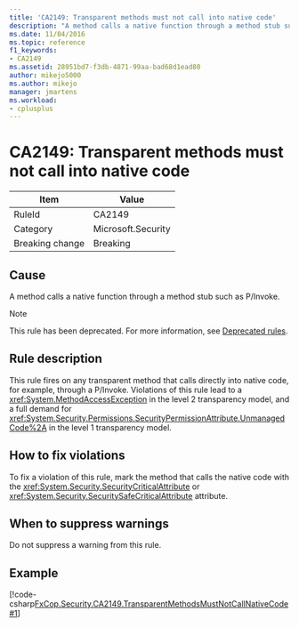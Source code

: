 ```yaml
---
title: 'CA2149: Transparent methods must not call into native code'
description: "A method calls a native function through a method stub such as P/Invoke."
ms.date: 11/04/2016
ms.topic: reference
f1_keywords:
- CA2149
ms.assetid: 28951bd7-f3db-4871-99aa-bad68d1ead80
author: mikejo5000
ms.author: mikejo
manager: jmartens
ms.workload:
- cplusplus
---
```

# CA2149: Transparent methods must not call into native code

|Item|Value|
|-|-|
|RuleId|CA2149|
|Category|Microsoft.Security|
|Breaking change|Breaking|

## Cause
A method calls a native function through a method stub such as P/Invoke.

> [!NOTE]
> This rule has been deprecated. For more information, see [Deprecated rules](fxcop-unported-deprecated-rules.md).

## Rule description
This rule fires on any transparent method that calls directly into native code, for example, through a P/Invoke. Violations of this rule lead to a <xref:System.MethodAccessException> in the level 2 transparency model, and a full demand for <xref:System.Security.Permissions.SecurityPermissionAttribute.UnmanagedCode%2A> in the level 1 transparency model.

## How to fix violations
To fix a violation of this rule, mark the method that calls the native code with the <xref:System.Security.SecurityCriticalAttribute> or <xref:System.Security.SecuritySafeCriticalAttribute> attribute.

## When to suppress warnings
Do not suppress a warning from this rule.

## Example
[!code-csharp[FxCop.Security.CA2149.TransparentMethodsMustNotCallNativeCode#1](../code-quality/codesnippet/CSharp/ca2149-transparent-methods-must-not-call-into-native-code_1.cs)]
